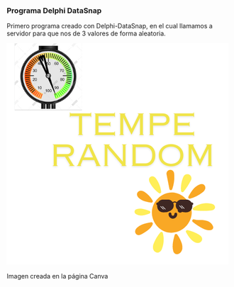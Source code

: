 ### Programa Delphi DataSnap

Primero programa creado con Delphi-DataSnap, en el cual llamamos a servidor para que nos de 3 valores de forma aleatoria.

![](https://github.com/utrillas/Delphi_DataSnap/blob/main/img/Gold%20and%20Black%20Simple%20Gold%20and%20Jewelry%20Logo.png)

Imagen creada en la página Canva
